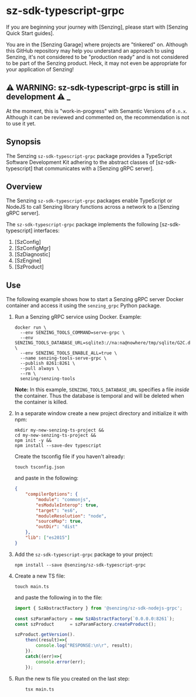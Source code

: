 # sz-sdk-typescript-grpc


If you are beginning your journey with [Senzing],
please start with [Senzing Quick Start guides].

You are in the [Senzing Garage] where projects are "tinkered" on.
Although this GitHub repository may help you understand an approach to using Senzing,
it's not considered to be "production ready" and is not considered to be part of the Senzing product.
Heck, it may not even be appropriate for your application of Senzing!

## :warning: WARNING: sz-sdk-typescript-grpc is still in development :warning: _

At the moment, this is "work-in-progress" with Semantic Versions of `0.n.x`.
Although it can be reviewed and commented on,
the recommendation is not to use it yet.


## Synopsis

The Senzing `sz-sdk-typescript-grpc` package provides a TypeScript Software Development Kit adhering to the abstract classes of [sz-sdk-typescript]
that communicates with a [Senzing gRPC server].

## Overview

The Senzing `sz-sdk-typescript-grpc` packages enable TypeScript or NodeJS to call Senzing library functions
across a network to a [Senzing gRPC server].

The `sz-sdk-typescript-grpc` package implements the following [sz-sdk-typescript] interfaces:

1. [SzConfig]
1. [SzConfigMgr]
1. [SzDiagnostic]
1. [SzEngine]
1. [SzProduct]


## Use

The following example shows how to start a Senzing gRPC server Docker container
and access it using the `senzing_grpc` Python package.

1. Run a Senzing gRPC service using Docker.
   Example:

    ```console
    docker run \
      --env SENZING_TOOLS_COMMAND=serve-grpc \
      --env SENZING_TOOLS_DATABASE_URL=sqlite3://na:na@nowhere/tmp/sqlite/G2C.db \
      --env SENZING_TOOLS_ENABLE_ALL=true \
      --name senzing-tools-serve-grpc \
      --publish 8261:8261 \
      --pull always \
      --rm \
      senzing/senzing-tools
    ```

   **Note:** In this example, `SENZING_TOOLS_DATABASE_URL` specifies a file *inside* the container.
   Thus the database is temporal and will be deleted when the container is killed.

1. In a separate window create a new project directory and initialize it with npm:

    ```console
    mkdir my-new-senzing-ts-project &&
    cd my-new-senzing-ts-project && 
    npm init -y && 
    npm install --save-dev typescript
    ```

    Create the tsconfig file if you haven't already:
    ```console
    touch tsconfig.json
    ```

    and paste in the following:
    ```json
    {
        "compilerOptions": {
            "module": "commonjs",
            "esModuleInterop": true,
            "target": "es6",
            "moduleResolution": "node",
            "sourceMap": true,
            "outDir": "dist"
        },
        "lib": ["es2015"]
    }
    ```

1. Add the `sz-sdk-typescript-grpc` package to your project:

    ```console
    npm install --save @senzing/sz-sdk-typescript-grpc
    ```

1. Create a new TS file:

    ```console
    touch main.ts
    ```
    
    and paste the following in to the file:
    ```typescript
    import { SzAbstractFactory } from '@senzing/sz-sdk-nodejs-grpc';

    const szParamFactory = new SzAbstractFactory(`0.0.0.0:8261`);
    const szProduct      = szParamFactory.createProduct();

    szProduct.getVersion().
        then((result)=>{
            console.log("RESPONSE:\n\r", result);
        }).
        catch((err)=>{
            console.error(err);
        });
    ```

1. Run the new ts file you created on the last step:

    ```console
        tsx main.ts
    ```

